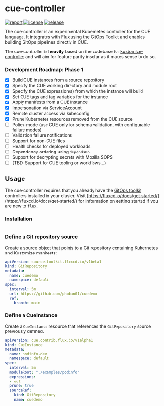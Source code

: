 # cue-controller

[![report](https://goreportcard.com/badge/github.com/phoban01/cue-flux-controller)](https://goreportcard.com/report/github.com/phoban01/cue-flux-controller)
[![license](https://img.shields.io/github/license/phoban01/cue-flux-controller.svg)](https://github.com/fluxcd/cue-flux-controller/blob/main/LICENSE)
[![release](https://img.shields.io/github/release/phoban01/cue-flux-controller/all.svg)](https://github.com/phoban01/cue-flux-controller/releases)

The cue-controller is an experimental Kubernetes controller for the CUE language. It integrates with Flux using the GitOps Toolkit and enables building GitOps pipelines directly in CUE.

The cue-controller is **heavily** based on the codebase for [kustomize-controller](https://github.com/fluxcd/kustomize-controller) and will aim for feature parity insofar as it makes sense to do so.

### Development Roadmap: Phase 1
- [x] Build CUE instances from a source repository
- [x] Specify the CUE working directory and module root
- [x] Specify the CUE expression(s) from which the instance will build
- [x] Set CUE tags and tag variables for the instance
- [x] Apply manifests from a CUE instance
- [x] Impersonation via ServiceAccount
- [x] Remote cluster access via kubeconfig
- [x] Prune Kubernetes resources removed from the CUE source
- [ ] Policy-mode (use CUE only for schema validation, with configurable failure modes)
- [ ] Validation failure notifications
- [ ] Support for non-CUE files
- [ ] Health checks for deployed workloads
- [ ] Dependency ordering using `dependsOn`
- [ ] Support for decrypting secrets with Mozilla SOPS
- [ ] (TBD: Support for CUE tooling or workflows...)

## Usage

The cue-controller requires that you already have the [GitOps toolkit](https://fluxcd.io/docs/components/)
controllers installed in your cluster. Visit [https://fluxcd.io/docs/get-started/](https://fluxcd.io/docs/get-started/) for information on getting started if you are new to `flux`.

### Installation

```bash
```

### Define a Git repository source

Create a source object that points to a Git repository containing Kubernetes and Kustomize manifests:

```yaml
apiVersion: source.toolkit.fluxcd.io/v1beta1
kind: GitRepository
metadata:
  name: cuedemo
  namespace: default
spec:
  interval: 5m
  url: https://github.com/phoban01/cuedemo
  ref:
    branch: main
```

### Define a CueInstance

Create a `CueInstance` resource that references the `GitRepository` source previously defined.

```yaml
apiVersion: cue.contrib.flux.io/v1alpha1
kind: CueInstance
metadata:
  name: podinfo-dev
  namespace: default
spec:
  interval: 5m
  moduleRoot: "./examples/podinfo"
  expressions:
  - out
  prune: true
  sourceRef:
    kind: GitRepository
    name: cuedemo
```
